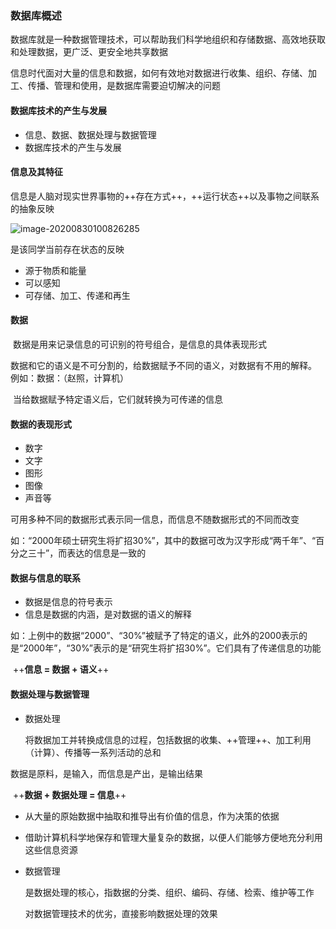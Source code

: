 ### 数据库概述

​	数据库就是一种数据管理技术，可以帮助我们科学地组织和存储数据、高效地获取和处理数据，更广泛、更安全地共享数据

​	信息时代面对大量的信息和数据，如何有效地对数据进行收集、组织、存储、加工、传播、管理和使用，是数据库需要迫切解决的问题

#### 数据库技术的产生与发展

* 信息、数据、数据处理与数据管理
* 数据库技术的产生与发展

#### 信息及其特征

​	信息是人脑对现实世界事物的++存在方式++，++运行状态++以及事物之间联系的抽象反映

![image-20200830100826285](C:\Users\Tao\AppData\Roaming\Typora\typora-user-images\image-20200830100826285.png)

是该同学当前存在状态的反映

* 源于物质和能量
* 可以感知
* 可存储、加工、传递和再生

#### 数据

​	数据是用来记录信息的可识别的符号组合，是信息的具体表现形式

​	数据和它的语义是不可分割的，给数据赋予不同的语义，对数据有不用的解释。 例如：数据：（赵照，计算机）

​	当给数据赋予特定语义后，它们就转换为可传递的信息

#### 数据的表现形式

* 数字
* 文字
* 图形
* 图像
* 声音等

可用多种不同的数据形式表示同一信息，而信息不随数据形式的不同而改变

如：“2000年硕士研究生将扩招30%”，其中的数据可改为汉字形成“两千年”、“百分之三十”，而表达的信息是一致的

#### 数据与信息的联系

* 数据是信息的符号表示
* 信息是数据的内涵，是对数据的语义的解释

如：上例中的数据“2000”、“30%”被赋予了特定的语义，此外的2000表示的是“2000年”，“30%”表示的是“研究生将扩招30%”。它们具有了传递信息的功能

​	++**信息 = 数据 + 语义**++

#### 数据处理与数据管理

* 数据处理

  将数据加工并转换成信息的过程，包括数据的收集、++管理++、加工利用（计算）、传播等一系列活动的总和

数据是原料，是输入，而信息是产出，是输出结果

​	++**数据 + 数据处理 = 信息**++

* 从大量的原始数据中抽取和推导出有价值的信息，作为决策的依据

* 借助计算机科学地保存和管理大量复杂的数据，以便人们能够方便地充分利用这些信息资源

* 数据管理

  是数据处理的核心，指数据的分类、组织、编码、存储、检索、维护等工作

  对数据管理技术的优劣，直接影响数据处理的效果

